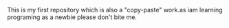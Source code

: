 This is my first repository which is also a "copy-paste" work.as iam learning programing as a newbie please don't bite me.

